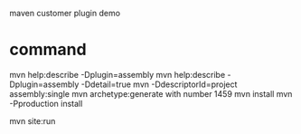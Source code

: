 maven customer plugin demo

# command
mvn help:describe -Dplugin=assembly
mvn help:describe -Dplugin=assembly -Ddetail=true
mvn -DdescriptorId=project assembly:single
mvn archetype:generate with number 1459
mvn install
mvn -Pproduction install

mvn site:run